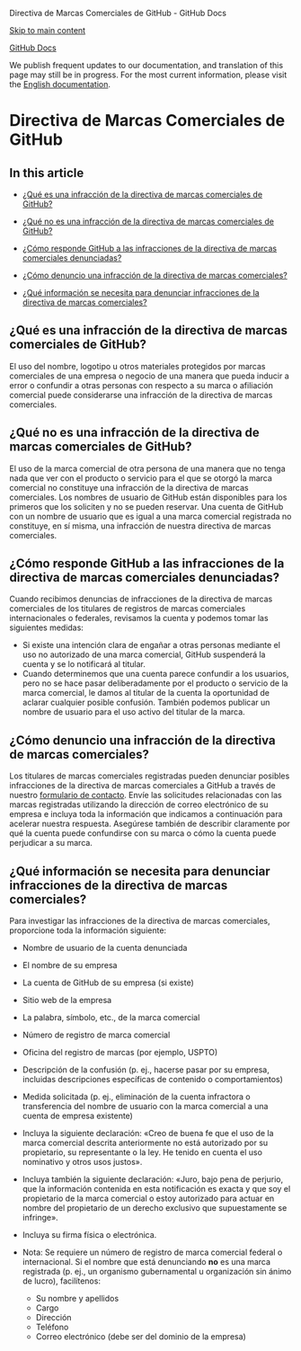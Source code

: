 Directiva de Marcas Comerciales de GitHub - GitHub Docs

[Skip to main content](#main-content)

[](/es)[GitHub Docs](/es)

We publish frequent updates to our documentation, and translation of this page may still be in progress. For the most current information, please visit the [English documentation](/en).

Directiva de Marcas Comerciales de GitHub
==========

In this article
----------

* [¿Qué es una infracción de la directiva de marcas comerciales de GitHub?](#qué-es-una-infracción-de-la-directiva-de-marcas-comerciales-de-github)

* [¿Qué no es una infracción de la directiva de marcas comerciales de GitHub?](#qué-no-es-una-infracción-de-la-directiva-de-marcas-comerciales-de-github)

* [¿Cómo responde GitHub a las infracciones de la directiva de marcas comerciales denunciadas?](#cómo-responde-github-a-las-infracciones-de-la-directiva-de-marcas-comerciales-denunciadas)

* [¿Cómo denuncio una infracción de la directiva de marcas comerciales?](#cómo-denuncio-una-infracción-de-la-directiva-de-marcas-comerciales)

* [¿Qué información se necesita para denunciar infracciones de la directiva de marcas comerciales?](#qué-información-se-necesita-para-denunciar-infracciones-de-la-directiva-de-marcas-comerciales)

[](#qué-es-una-infracción-de-la-directiva-de-marcas-comerciales-de-github)[]()¿Qué es una infracción de la directiva de marcas comerciales de GitHub?
----------

El uso del nombre, logotipo u otros materiales protegidos por marcas comerciales de una empresa o negocio de una manera que pueda inducir a error o confundir a otras personas con respecto a su marca o afiliación comercial puede considerarse una infracción de la directiva de marcas comerciales.

[](#qué-no-es-una-infracción-de-la-directiva-de-marcas-comerciales-de-github)[]()¿Qué no es una infracción de la directiva de marcas comerciales de GitHub?
----------

El uso de la marca comercial de otra persona de una manera que no tenga nada que ver con el producto o servicio para el que se otorgó la marca comercial no constituye una infracción de la directiva de marcas comerciales. Los nombres de usuario de GitHub están disponibles para los primeros que los soliciten y no se pueden reservar. Una cuenta de GitHub con un nombre de usuario que es igual a una marca comercial registrada no constituye, en sí misma, una infracción de nuestra directiva de marcas comerciales.

[](#cómo-responde-github-a-las-infracciones-de-la-directiva-de-marcas-comerciales-denunciadas)[]()¿Cómo responde GitHub a las infracciones de la directiva de marcas comerciales denunciadas?
----------

Cuando recibimos denuncias de infracciones de la directiva de marcas comerciales de los titulares de registros de marcas comerciales internacionales o federales, revisamos la cuenta y podemos tomar las siguientes medidas:

* Si existe una intención clara de engañar a otras personas mediante el uso no autorizado de una marca comercial, GitHub suspenderá la cuenta y se lo notificará al titular.
* Cuando determinemos que una cuenta parece confundir a los usuarios, pero no se hace pasar deliberadamente por el producto o servicio de la marca comercial, le damos al titular de la cuenta la oportunidad de aclarar cualquier posible confusión. También podemos publicar un nombre de usuario para el uso activo del titular de la marca.

[](#cómo-denuncio-una-infracción-de-la-directiva-de-marcas-comerciales)[]()¿Cómo denuncio una infracción de la directiva de marcas comerciales?
----------

Los titulares de marcas comerciales registradas pueden denunciar posibles infracciones de la directiva de marcas comerciales a GitHub a través de nuestro [formulario de contacto](https://support.github.com/contact?tags=docs-trademark). Envíe las solicitudes relacionadas con las marcas registradas utilizando la dirección de correo electrónico de su empresa e incluya toda la información que indicamos a continuación para acelerar nuestra respuesta. Asegúrese también de describir claramente por qué la cuenta puede confundirse con su marca o cómo la cuenta puede perjudicar a su marca.

[](#qué-información-se-necesita-para-denunciar-infracciones-de-la-directiva-de-marcas-comerciales)[]()¿Qué información se necesita para denunciar infracciones de la directiva de marcas comerciales?
----------

Para investigar las infracciones de la directiva de marcas comerciales, proporcione toda la información siguiente:

* Nombre de usuario de la cuenta denunciada

* El nombre de su empresa

* La cuenta de GitHub de su empresa (si existe)

* Sitio web de la empresa

* La palabra, símbolo, etc., de la marca comercial

* Número de registro de marca comercial

* Oficina del registro de marcas (por ejemplo, USPTO)

* Descripción de la confusión (p. ej., hacerse pasar por su empresa, incluidas descripciones específicas de contenido o comportamientos)

* Medida solicitada (p. ej., eliminación de la cuenta infractora o transferencia del nombre de usuario con la marca comercial a una cuenta de empresa existente)

* Incluya la siguiente declaración: «Creo de buena fe que el uso de la marca comercial descrita anteriormente no está autorizado por su propietario, su representante o la ley. He tenido en cuenta el uso nominativo y otros usos justos».

* Incluya también la siguiente declaración: «Juro, bajo pena de perjurio, que la información contenida en esta notificación es exacta y que soy el propietario de la marca comercial o estoy autorizado para actuar en nombre del propietario de un derecho exclusivo que supuestamente se infringe».

* Incluya su firma física o electrónica.

* Nota: Se requiere un número de registro de marca comercial federal o internacional. Si el nombre que está denunciando **no** es una marca registrada (p. ej., un organismo gubernamental u organización sin ánimo de lucro), facilítenos:

  * Su nombre y apellidos
  * Cargo
  * Dirección
  * Teléfono
  * Correo electrónico (debe ser del dominio de la empresa)
